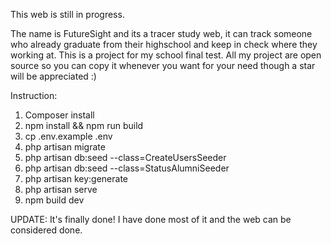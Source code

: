 This web is still in progress.

The name is FutureSight and its a tracer study web, it can track someone who already graduate from their highschool and keep in check where they working at.
This is a project for my school final test. All my project are open source so you can copy it whenever you want for your need though a star will be appreciated :)

Instruction:

1. Composer install
2. npm install && npm run build
3. cp .env.example .env
4. php artisan migrate
5. php artisan db:seed --class=CreateUsersSeeder
6. php artisan db:seed --class=StatusAlumniSeeder
7. php artisan key:generate
8. php artisan serve
9. npm build dev

UPDATE: It's finally done! I have done most of it and the web can be considered done.
